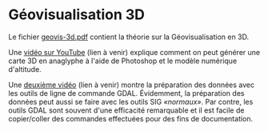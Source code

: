# Géovisualisation 3D

Le fichier [geovis-3d.pdf](https://github.com/christiankaiser/geovis2/tree/master/cours-8/geovis-3d.pdf) contient la théorie sur la Géovisualisation en 3D.

Une [vidéo sur YouTube]() (lien à venir) explique comment on peut générer une carte 3D en anaglyphe à l'aide de Photoshop et le modèle numérique d'altitude.

Une [deuxième vidéo]() (lien à venir) montre la préparation des données avec les outils de ligne de commande GDAL. Évidemment, la préparation des données peut aussi se faire avec les outils SIG *«normaux»*. Par contre, les outils GDAL sont souvent d'une efficacité remarquable et il est facile de copier/coller des commandes effectuées pour des fins de documentation.